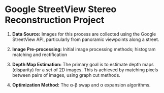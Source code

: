 # Google StreetView Stereo Reconstruction Project

1. **Data Source:** Images for this process are collected using the Google StreetView API, particularly from panoramic viewpoints along a street.

2. **Image Pre-processing:** Initial image processing methods; histogram matching and rectification

3. **Depth Map Estimation:** The primary goal is to estimate depth maps (disparity) for a set of 2D images. This is achieved by matching pixels between pairs of images, using graph cut methods.

4. **Optimization Method:** The α-β swap and α expansion algorithms.
